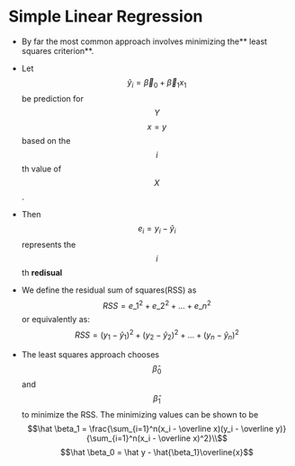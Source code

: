 # Simple Linear Regression

* By far the most common approach involves minimizing the** least squares criterion**.

* Let $$\hat y_i = \vec \beta_0 + \vec \beta_1x_1$$ be prediction for $$Y$$ $$x = y$$ based on the $$i$$th value of $$X$$.

* Then $$e_i = y_i - \hat y_i$$ represents the $$i$$th **redisual**

* We define the residual sum of squares\(RSS\) as
$$
RSS = e\_1^2 + e\_2^2 + ... + e\_n^2
$$
or equivalently as:
$$
RSS = (y_1 - \hat y_1)^2 + (y_2 - \hat y_2)^2 +  ... + (y_n - \hat y_n)^2
$$
* The least squares approach chooses $$\hat \beta_0$$ and $$\hat \beta_1$$ to minimize the RSS. The minimizing values can be shown to be
$$\hat \beta_1 = \frac{\sum_{i=1}^n(x_i - \overline x)(y_i - \overline y)}{\sum_{i=1}^n(x_i - \overline x)^2}\\$$ $$\hat \beta_0 = \hat y - \hat{\beta_1}\overline{x}$$
